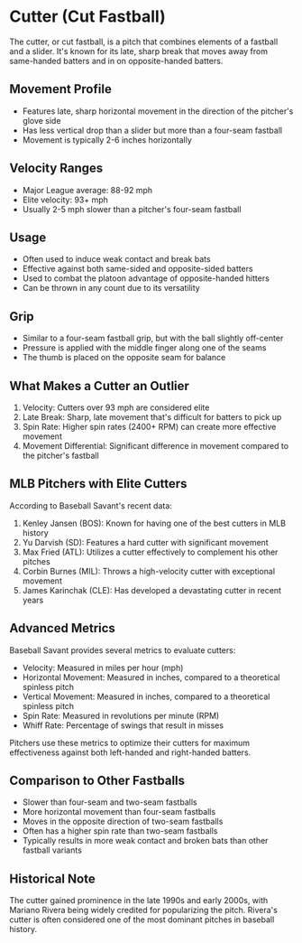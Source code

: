 # Cutter (Cut Fastball)

The cutter, or cut fastball, is a pitch that combines elements of a fastball and a slider. It's known for its late, sharp break that moves away from same-handed batters and in on opposite-handed batters.

## Movement Profile

- Features late, sharp horizontal movement in the direction of the pitcher's glove side
- Has less vertical drop than a slider but more than a four-seam fastball
- Movement is typically 2-6 inches horizontally

## Velocity Ranges

- Major League average: 88-92 mph
- Elite velocity: 93+ mph
- Usually 2-5 mph slower than a pitcher's four-seam fastball

## Usage

- Often used to induce weak contact and break bats
- Effective against both same-sided and opposite-sided batters
- Used to combat the platoon advantage of opposite-handed hitters
- Can be thrown in any count due to its versatility

## Grip

- Similar to a four-seam fastball grip, but with the ball slightly off-center
- Pressure is applied with the middle finger along one of the seams
- The thumb is placed on the opposite seam for balance

## What Makes a Cutter an Outlier

1. Velocity: Cutters over 93 mph are considered elite
2. Late Break: Sharp, late movement that's difficult for batters to pick up
3. Spin Rate: Higher spin rates (2400+ RPM) can create more effective movement
4. Movement Differential: Significant difference in movement compared to the pitcher's fastball

## MLB Pitchers with Elite Cutters

According to Baseball Savant's recent data:

1. Kenley Jansen (BOS): Known for having one of the best cutters in MLB history
2. Yu Darvish (SD): Features a hard cutter with significant movement
3. Max Fried (ATL): Utilizes a cutter effectively to complement his other pitches
4. Corbin Burnes (MIL): Throws a high-velocity cutter with exceptional movement
5. James Karinchak (CLE): Has developed a devastating cutter in recent years

## Advanced Metrics

Baseball Savant provides several metrics to evaluate cutters:

- Velocity: Measured in miles per hour (mph)
- Horizontal Movement: Measured in inches, compared to a theoretical spinless pitch
- Vertical Movement: Measured in inches, compared to a theoretical spinless pitch
- Spin Rate: Measured in revolutions per minute (RPM)
- Whiff Rate: Percentage of swings that result in misses

Pitchers use these metrics to optimize their cutters for maximum effectiveness against both left-handed and right-handed batters.

## Comparison to Other Fastballs

- Slower than four-seam and two-seam fastballs
- More horizontal movement than four-seam fastballs
- Moves in the opposite direction of two-seam fastballs
- Often has a higher spin rate than two-seam fastballs
- Typically results in more weak contact and broken bats than other fastball variants

## Historical Note

The cutter gained prominence in the late 1990s and early 2000s, with Mariano Rivera being widely credited for popularizing the pitch. Rivera's cutter is often considered one of the most dominant pitches in baseball history.
